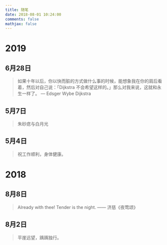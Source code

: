 ```yaml
---
title: 随笔
date: 2018-08-01 10:24:00
comments: false
mathjax: false
---
```

# 2019


## 6月28日

> 如果十年以后，你以快而脏的方式做什么事的时候，能想象我在你的肩后看着，然后对自己说：「Dijkstra 不会希望这样的。」那么对我来说，这就和永生一样了。 — Edsger Wybe Dijkstra

## 5月7日

> 朱砂痣与白月光

## 5月4日
> 祝工作顺利，身体健康。



# 2018

## 8月8日
> Already with thee! Tender is the night. —— 济慈《夜莺颂》

## 8月2日
> 平崖远望，踽踽独行。

